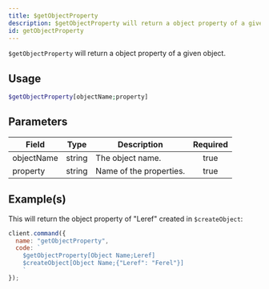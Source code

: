 ```yaml
---
title: $getObjectProperty
description: $getObjectProperty will return a object property of a given object.
id: getObjectProperty
---
```


`$getObjectProperty` will return a object property of a given object.

## Usage

```php
$getObjectProperty[objectName;property]
```

## Parameters

| Field      | Type   | Description             | Required |
| ---------- | ------ | ----------------------- | :------: |
| objectName | string | The object name.        |   true   |
| property   | string | Name of the properties. |   true   |

## Example(s)

This will return the object property of "Leref" created in `$createObject`:

```javascript
client.command({
  name: "getObjectProperty",
  code: `
    $getObjectProperty[Object Name;Leref]
    $createObject[Object Name;{"Leref": "Ferel"}]
    `
});
```
